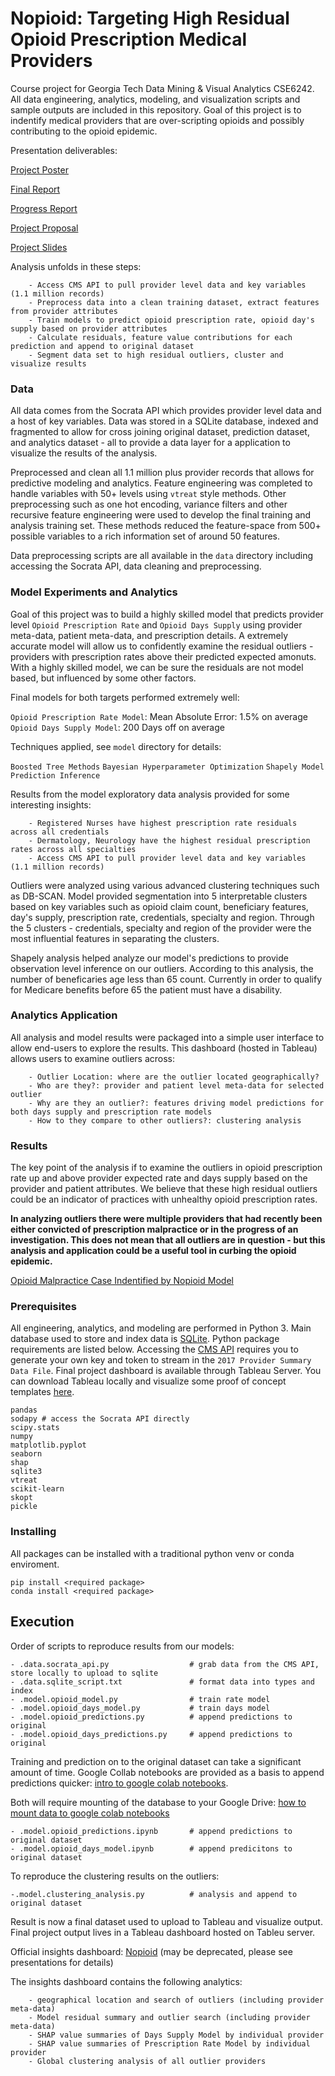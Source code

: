 # Nopioid: Targeting High Residual Opioid Prescription Medical Providers

Course project for Georgia Tech Data Mining & Visual Analytics CSE6242. All data engineering, analytics, modeling, and visualization scripts and sample outputs are included in this repository. Goal of this project is to indentify medical providers that are over-scripting opioids and possibly contributing to the opioid epidemic. 

Presentation deliverables:

[Project Poster](https://github.com/olivierzach/nopioid/blob/master/presentations/team122poster.pdf)


[Final Report](https://github.com/olivierzach/nopioid/blob/master/presentations/team122report.pdf)


[Progress Report](https://github.com/olivierzach/nopioid/blob/master/presentations/team122progress.pdf)


[Project Proposal](https://github.com/olivierzach/nopioid/blob/master/presentations/dva_%20project%20proposal.pdf)


[Project Slides](https://github.com/olivierzach/nopioid/blob/master/presentations/team122slides.pdf)

Analysis unfolds in these steps:

        - Access CMS API to pull provider level data and key variables (1.1 million records)
        - Preprocess data into a clean training dataset, extract features from provider attributes
        - Train models to predict opioid prescription rate, opioid day's supply based on provider attributes
        - Calculate residuals, feature value contributions for each prediction and append to original dataset
        - Segment data set to high residual outliers, cluster and visualize results

### Data

All data comes from the Socrata API which provides provider level data and a host of key variables. Data was stored in a SQLite database, indexed and fragmented to allow for cross joining original dataset, prediction dataset, and analytics dataset - all to provide a data layer for a application to visualize the results of the analysis. 

Preprocessed and clean all 1.1 million plus provider records that allows for predictive modeling and analytics. Feature engineering was completed to handle variables with 50+ levels using `vtreat` style methods. Other preprocessing such as one hot encoding, variance filters and other recursive feature engineering were used to develop the final training and analysis training set. These methods reduced the feature-space from 500+ possible variables to a rich information set of around 50 features. 

Data preprocessing scripts are all available in the `data` directory including accessing the Socrata API, data cleaning and preprocessing. 

### Model Experiments and Analytics

Goal of this project was to build a highly skilled model that predicts provider level `Opioid Prescription Rate` and `Opioid Days Supply` using provider meta-data, patient meta-data, and prescription details. A extremely accurate model will allow us to confidently examine the residual outliers - providers with prescription rates above their predicted expected amonuts. With a highly skilled model, we can be sure the residuals are not model based, but influenced by some other factors. 

Final models for both targets performed extremely well:

`Opioid Prescription Rate Model`: Mean Absolute Error: 1.5% on average
`Opioid Days Supply Model`: 200 Days off on average

Techniques applied, see `model` directory for details:

`Boosted Tree Methods`
`Bayesian Hyperparameter Optimization`
`Shapely Model Prediction Inference`

Results from the model exploratory data analysis provided for some interesting insights:

        - Registered Nurses have highest prescription rate residuals across all credentials
        - Dermatology, Neurology have the highest residual prescription rates across all specialties
        - Access CMS API to pull provider level data and key variables (1.1 million records)

Outliers were analyzed using various advanced clustering techniques such as DB-SCAN. Model provided segmentation into 5 interpretable clusters based on key variables such as opioid claim count, beneficiary features, day's supply, prescription rate, credentials, specialty and region. Through the 5 clusters - credentials, specialty and region of the provider were the most influential features in separating the clusters. 

Shapely analysis helped analyze our model's predictions to provide observation level inference on our outliers. According to this analysis, the number of beneficaries age less than 65 count. Currently in order to qualify for Medicare benefits before 65 the patient must have a disability. 

### Analytics Application

All analysis and model results were packaged into a simple user interface to allow end-users to explore the results. This dashboard (hosted in Tableau) allows users to examine outliers across:

        - Outlier Location: where are the outlier located geographically?
        - Who are they?: provider and patient level meta-data for selected outlier
        - Why are they an outlier?: features driving model predictions for both days supply and prescription rate models
        - How to they compare to other outliers?: clustering analysis


### Results

The key point of the analysis if to examine the outliers in opioid prescription rate up and above provider expected rate and days supply based on the provider and patient attributes. We believe that these high residual outliers could be an indicator of practices with unhealthy opioid prescription rates. 

**In analyzing outliers there were multiple providers that had recently been either convicted of prescription malpractice or in the progress of an investigation. This does not mean that all outliers are in question - but this analysis and application could be a useful tool in curbing the opioid epidemic.** 

[Opioid Malpractice Case Indentified by Nopioid Model](https://lasvegassun.com/news/2012/may/18/doctor-involved-medical-malpractice-kickbacks-prob/#:~:text=Las%20Vegas%20neurosurgeon%20Dr.,state%20Board%20of%20Medical%20Examiners.)


### Prerequisites

All engineering, analytics, and modeling are performed in Python 3. Main database used to store and index data is [SQLite](https://www.sqlite.org/index.html). Python package requirements are listed below. Accessing the [CMS API](https://dev.socrata.com/) requires you to generate your own key and token to stream in the `2017 Provider Summary Data File`. Final project dashboard is available through Tableau Server. You can download Tableau locally and visualize some proof of concept templates [here](https://www.tableau.com/products/desktop).

```
pandas
sodapy # access the Socrata API directly
scipy.stats
numpy
matplotlib.pyplot
seaborn
shap
sqlite3
vtreat
scikit-learn
skopt
pickle
```

### Installing

All packages can be installed with a traditional python venv or conda enviroment. 

```
pip install <required package>
conda install <required package>
```

## Execution

Order of scripts to reproduce results from our models:

    - .data.socrata_api.py                  # grab data from the CMS API, store locally to upload to sqlite
    - .data.sqlite_script.txt               # format data into types and index
    - .model.opioid_model.py                # train rate model
    - .model.opioid_days_model.py           # train days model
    - .model.opioid_predictions.py          # append predictions to original
    - .model.opioid_days_predictions.py     # append predictions to original

Training and prediction on to the original dataset can take a significant amount of time. Google Collab notebooks are provided as a basis to append predictions quicker:  [intro to google colab notebooks](https://colab.research.google.com/notebooks/welcome.ipynb). 

Both will require mounting of the database to your Google Drive: [how to mount data to google colab notebooks](https://stackoverflow.com/questions/48376580/google-colab-how-to-read-data-from-my-google-drive)

    - .model.opioid_predictions.ipynb       # append predictions to original dataset
    - .model.opioid_days_model.ipynb        # append predicitons to original dataset

To reproduce the clustering results on the outliers:

    -.model.clustering_analysis.py          # analysis and append to original dataset

Result is now a final dataset used to upload to Tableau and visualize output. Final project output lives in a Tableau dashboard hosted on Tableu server. 

Official insights dashboard: [Nopioid](https://tabsoft.co/2XLd3ZH) (may be deprecated, please see presentations for details)

The insights dashboard contains the following analytics:

        - geographical location and search of outliers (including provider meta-data)
        - Model residual summary and outlier search (including provider meta-data)
        - SHAP value summaries of Days Supply Model by individual provider
        - SHAP value summaries of Prescription Rate Model by individual provider
        - Global clustering analysis of all outlier providers

